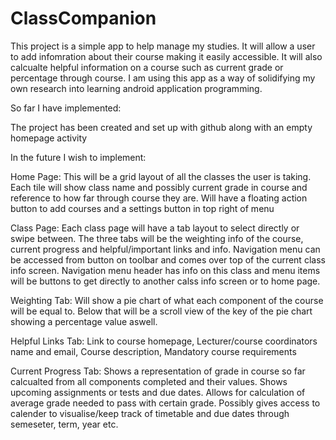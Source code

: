 # ClassCompanion
This project is a simple app to help manage my studies. It will allow a user to add infomration about their course
making it easily accessible. It will also calcualte helpful information on a course such as current grade or percentage
through course. I am using this app as a way of solidifying my own research into learning android application programming.

So far I have implemented: 

The project has been created and set up with github along with an empty homepage activity
  
In the future I wish to implement:

Home Page: This will be a grid layout of all the classes the user is taking. Each tile will show class name and possibly current grade in course and reference to how far through course they are. Will have a floating action button to add courses and a settings button in top right of menu
  
Class Page: Each class page will have a tab layout to select directly or swipe between. The three tabs will be the weighting info of the course, current progress and helpful/important links and info. Navigation menu can be accessed from button on toolbar and comes over top of the current class info screen. Navigation menu header has info on this class and menu items will be buttons to get directly to another calss info screen or to home page.
    
Weighting Tab: Will show a pie chart of what each component of the course will be equal to. Below that will be a scroll view of the key of the pie chart showing a percentage value aswell.
  
Helpful Links Tab: Link to course homepage, Lecturer/course coordinators name and email, Course description, Mandatory course requirements
  
Current Progress Tab: Shows a representation of grade in course so far calcualted from all components completed and their values. Shows upcoming assignments or tests and due dates. Allows for calculation of average grade needed to pass with certain grade. Possibly gives access to calender to visualise/keep track of timetable and due dates through semeseter, term, year etc.

